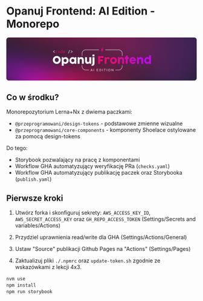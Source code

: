 # Opanuj Frontend: AI Edition - Monorepo

![](./_resources/img/header.png)

## Co w środku?

Monorepozytorium Lerna+Nx z dwiema paczkami:

- `@przeprogramowani/design-tokens` - podstawowe zmienne wizualne
- `@przeprogramowani/core-components` - komponenty Shoelace ostylowane za pomocą design-tokens

Do tego:

- Storybook pozwalający na pracę z komponentami
- Workflow GHA automatyzujący weryfikację PRa (`checks.yaml`)
- Workflow GHA automatyzujący publikację paczek oraz Storybooka (`publish.yaml`)

## Pierwsze kroki

1. Utwórz forka i skonfiguruj sekrety: `AWS_ACCESS_KEY_ID`, `AWS_SECRET_ACCESS_KEY` oraz `GH_REPO_ACCESS_TOKEN` (Settings/Secrets and variables/Actions)

2. Przydziel uprawnienia read/write dla GHA (Settings/Actions/General)

3. Ustaw "Source" publikacji Github Pages na "Actions" (Settings/Pages)

4. Zaktualizuj pliki `./.npmrc` oraz `update-token.sh` zgodnie ze wskazówkami z lekcji 4x3.

```bash
nvm use
npm install
npm run storybook
```
